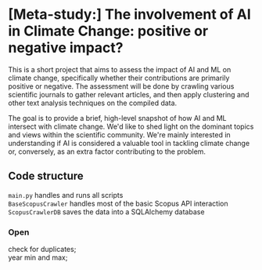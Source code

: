 # [Meta-study:] The involvement of AI in Climate Change: positive or negative impact?
This is a short project that aims to assess the impact of AI and ML on climate change, specifically whether their contributions are primarily positive or negative. The assessment will be done by crawling various scientific journals to gather relevant articles, and then apply clustering and other text analysis techniques on the compiled data.

The goal is to provide a brief, high-level snapshot of how AI and ML intersect with climate change. We'd like to shed light on the dominant topics and views within the scientific community. We're mainly interested in understanding if AI is considered a valuable tool in tackling climate change or, conversely, as an extra factor contributing to the problem.

## Code structure

`main.py` handles and runs all scripts <br />
`BaseScopusCrawler` handles most of the basic Scopus API interaction <br />
`ScopusCrawlerDB` saves the data into a SQLAlchemy database <br />

### Open

check for duplicates; <br />
year min and max; <br />